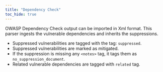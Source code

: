 ```yaml
---
title: "Dependency Check"
toc_hide: true
---
```

OWASP Dependency Check output can be imported in Xml format. This parser ingests the vulnerable dependencies and inherits the suppressions.

* Suppressed vulnerabilities are tagged with the tag: `suppressed`.
* Suppressed vulnerabilities are marked as mitigated.
* If the suppression is missing any `<notes>` tag, it tags them as `no_suppression_document`.
* Related vulnerable dependencies are tagged with `related` tag.
